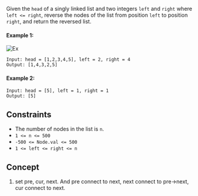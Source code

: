 Given the `head` of a singly linked list and two integers `left` and `right` where `left <= right`, reverse the nodes of the list from position `left` to position `right`, and return the reversed list.

#### Example 1:
![Ex](https://assets.leetcode.com/uploads/2021/02/19/rev2ex2.jpg)
```plaintext
Input: head = [1,2,3,4,5], left = 2, right = 4
Output: [1,4,3,2,5]
```
#### Example 2:
```plaintext
Input: head = [5], left = 1, right = 1
Output: [5]
```

## Constraints
- The number of nodes in the list is `n`.
- `1 <= n <= 500`
- `-500 <= Node.val <= 500`
- `1 <= left <= right <= n`

## Concept
1. set pre, cur, next. And pre connect to next, next connect to pre->next, cur connect to next.
